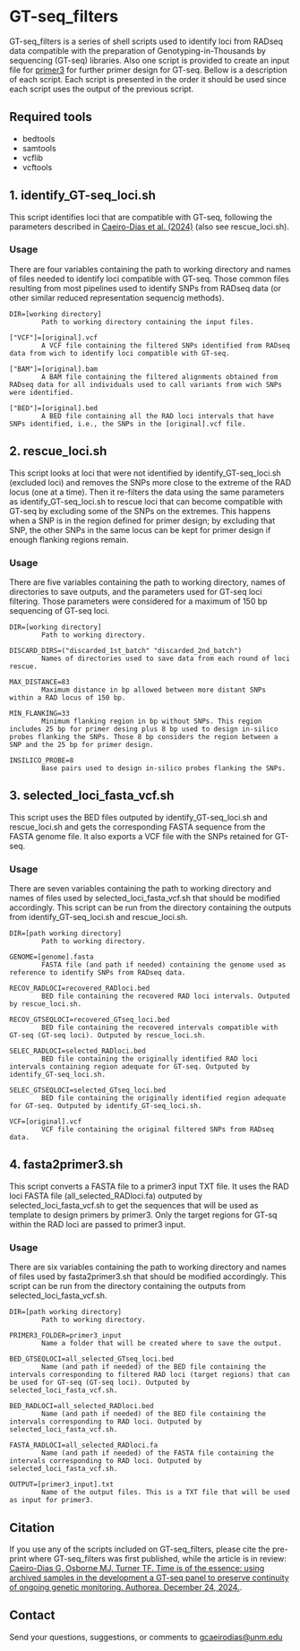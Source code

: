 # GT-seq_filters
GT-seq_filters is a series of shell scripts used to identify loci from RADseq data compatible with the preparation of Genotyping-in-Thousands by sequencing (GT-seq) libraries. Also one script is provided to create an input file for [primer3](https://github.com/primer3-org/primer3) for further primer design for GT-seq. Bellow is a description of each script. Each script is presented in the order it should be used since each script uses the output of the previous script.

## Required tools
- bedtools
- samtools
- vcflib
- vcftools

## 1. identify_GT-seq_loci.sh
This script identifies loci that are compatible with GT-seq, following the parameters described in [Caeiro-Dias et al. (2024)](https://doi.org/10.22541/au.173501104.41338406/v1) (also see rescue_loci.sh).

### Usage
There are four variables containing the path to working directory and names of files needed to identify loci compatible with GT-seq. Those common files resulting from most pipelines used to identify SNPs from RADseq data (or other similar reduced representation sequencig methods).
~~~
DIR=[working directory]
        Path to working directory containing the input files.

["VCF"]=[original].vcf
        A VCF file containing the filtered SNPs identified from RADseq data from wich to identify loci compatible with GT-seq.

["BAM"]=[original].bam
        A BAM file containing the filtered alignments obtained from RADseq data for all individuals used to call variants from wich SNPs were identified.

["BED"]=[original].bed
        A BED file containing all the RAD loci intervals that have SNPs identified, i.e., the SNPs in the [original].vcf file.
~~~

## 2. rescue_loci.sh
This script looks at loci that were not identified by identify_GT-seq_loci.sh (excluded loci) and removes the SNPs more close to the extreme of the RAD locus (one at a time). Then it re-filters the data using the same parameters as identify_GT-seq_loci.sh to rescue loci that can become compatible with GT-seq by excluding some of the SNPs on the extremes. This happens when a SNP is in the region defined for primer design; by excluding that SNP, the other SNPs in the same locus can be kept for primer design if enough flanking regions remain.

### Usage
There are five variables containing the path to working directory, names of directories to save outputs, and the parameters used for GT-seq loci filtering. Those parameters were considered for a maximum of 150 bp sequencing of GT-seq loci.
~~~
DIR=[working directory]
        Path to working directory.

DISCARD_DIRS=("discarded_1st_batch" "discarded_2nd_batch")
        Names of directories used to save data from each round of loci rescue.

MAX_DISTANCE=83
        Maximum distance in bp allowed between more distant SNPs within a RAD locus of 150 bp.

MIN_FLANKING=33
        Minimum flanking region in bp without SNPs. This region includes 25 bp for primer desing plus 8 bp used to design in-silico probes flanking the SNPs. Those 8 bp considers the region between a SNP and the 25 bp for primer design.

INSILICO_PROBE=8
        Base pairs used to design in-silico probes flanking the SNPs.
~~~

## 3. selected_loci_fasta_vcf.sh
This script uses the BED files outputed by identify_GT-seq_loci.sh and rescue_loci.sh and gets the corresponding FASTA sequence from the FASTA genome file. It also exports a VCF file with the SNPs retained for GT-seq.

### Usage
There are seven variables containing the path to working directory and names of files used by selected_loci_fasta_vcf.sh that should be modified accordingly. This script can be run from the directory containing the outputs from identify_GT-seq_loci.sh and rescue_loci.sh. 
~~~
DIR=[path working directory]
        Path to working directory.

GENOME=[genome].fasta
        FASTA file (and path if needed) containing the genome used as reference to identify SNPs from RADseq data.
 
RECOV_RADLOCI=recovered_RADloci.bed
        BED file containing the recovered RAD loci intervals. Outputed by rescue_loci.sh.

RECOV_GTSEQLOCI=recovered_GTseq_loci.bed
        BED file containing the recovered intervals compatible with GT-seq (GT-seq loci). Outputed by rescue_loci.sh.

SELEC_RADLOCI=selected_RADloci.bed
        BED file containing the originally identified RAD loci intervals containing region adequate for GT-seq. Outputed by identify_GT-seq_loci.sh.
        
SELEC_GTSEQLOCI=selected_GTseq_loci.bed
        BED file containing the originally identified region adequate for GT-seq. Outputed by identify_GT-seq_loci.sh.

VCF=[original].vcf
        VCF file containing the original filtered SNPs from RADseq data. 
~~~

## 4. fasta2primer3.sh
This script converts a FASTA file to a primer3 input TXT file. It uses the RAD loci FASTA file (all_selected_RADloci.fa) outputed by selected_loci_fasta_vcf.sh to get the sequences that will be used as template to design primers by primer3. Only the target regions for GT-sq within the RAD loci are passed to primer3 input.

### Usage
There are six variables containing the path to working directory and names of files used by fasta2primer3.sh that should be modified accordingly. This script can be run from the directory containing the outputs from selected_loci_fasta_vcf.sh. 
~~~
DIR=[path working directory]
        Path to working directory.

PRIMER3_FOLDER=primer3_input
        Name a folder that will be created where to save the output.

BED_GTSEQLOCI=all_selected_GTseq_loci.bed
        Name (and path if needed) of the BED file containing the intervals corresponding to filtered RAD loci (target regions) that can be used for GT-seq (GT-seq loci). Outputed by selected_loci_fasta_vcf.sh.

BED_RADLOCI=all_selected_RADloci.bed
        Name (and path if needed) of the BED file containing the intervals corresponding to RAD loci. Outputed by selected_loci_fasta_vcf.sh.

FASTA_RADLOCI=all_selected_RADloci.fa
        Name (and path if needed) of the FASTA file containing the intervals corresponding to RAD loci. Outputed by selected_loci_fasta_vcf.sh.

OUTPUT=[primer3_input].txt
        Name of the output files. This is a TXT file that will be used as input for primer3.
~~~

## Citation
If you use any of the scripts included on GT-seq_filters, please cite the pre-print where GT-seq_filters was first published, while the article is in review: [Caeiro-Dias G, Osborne MJ, Turner TF. Time is of the essence: using archived samples in the development a GT-seq panel to preserve continuity of ongoing genetic monitoring. Authorea. December 24, 2024.](https://doi.org/10.22541/au.173501104.41338406/v1). 

## Contact
Send your questions, suggestions, or comments to gcaeirodias@unm.edu

